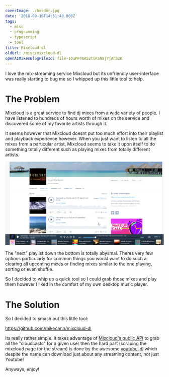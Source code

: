 ```yaml
---
coverImage: ./header.jpg
date: '2018-09-16T14:51:40.000Z'
tags:
  - misc
  - programming
  - typescript
  - tool
title: Mixcloud-dl
oldUrl: /misc/mixcloud-dl
openAIMikesBlogFileId: file-1OuPP46A52toRSN8jYjAhSzK
---
```


I love the mix-streaming service Mixcloud but its unfriendly user-interface was really starting to bug me so I whipped up this little tool to help.

<!-- more -->

# The Problem

Mixcloud is a great service to find dj mixes from a wide variety of people. I have listened to hundreds of hours worth of mixes on the service and discovered some of my favorite artists through it.

It seems however that Mixcloud doesnt put too much effort into their playlist and playback experience however. When you just want to listen to all the mixes from a particular artist, Mixcloud seems to take it upon itself to do something totally different such as playing mixes from totally different artists.

[![](./chrome_2018-09-16_16-18-37.png)](./chrome_2018-09-16_16-18-37.png)

The "next" playlist down the bottom is totally abysmal. Theres very few options particularly for common things you would want to do such a clearing all upcoming mixes or finding mixes similar to the one playing, sorting or even shuffle.

So I decided to whip up a quick tool so I could grab those mixes and play them however I liked in the comfort of my own desktop music player.

# The Solution

So I decided to smash out this little tool:

https://github.com/mikecann/mixcloud-dl

Its really rather simple. It takes advantage of [Mixcloud's public API](https://www.mixcloud.com/developers/) to grab all the "cloudcasts" for a given user then the hard part (scraping the mixcloud page for the stream) is done by the awesome [youtube-dl](https://github.com/rg3/youtube-dl) which despite the name can download just about any streaming content, not just Youtube!

Anyways, enjoy!
